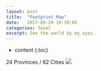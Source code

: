 ```yaml
---
layout: post
title:  "Footprint Map"
date:   2017-09-29 19:39:05
categories: Tavel
excerpt: See the world by my eyes.
---
```


* content
{:toc}

24 Provinces / 62 Cities
![](map,jpg)
